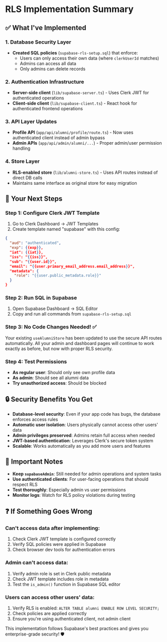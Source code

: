 # RLS Implementation Summary

## ✅ What I've Implemented

### 1. Database Security Layer
- **Created SQL policies** (`supabase-rls-setup.sql`) that enforce:
  - Users can only access their own data (where `clerkUserId` matches)  
  - Admins can access all data
  - Only admins can delete records

### 2. Authentication Infrastructure  
- **Server-side client** (`lib/supabase-server.ts`) - Uses Clerk JWT for authenticated operations
- **Client-side client** (`lib/supabase-client.ts`) - React hook for authenticated frontend operations

### 3. API Layer Updates
- **Profile API** (`app/api/alumni/profile/route.ts`) - Now uses authenticated client instead of admin bypass
- **Admin APIs** (`app/api/admin/alumni/...`) - Proper admin/user permission handling

### 4. Store Layer
- **RLS-enabled store** (`lib/alumni-store.ts`) - Uses API routes instead of direct DB calls
- Maintains same interface as original store for easy migration

## 🎯 Your Next Steps

### Step 1: Configure Clerk JWT Template
1. Go to Clerk Dashboard → JWT Templates
2. Create template named "supabase" with this config:
```json
{
  "aud": "authenticated", 
  "exp": {{exp}},
  "iat": {{iat}},
  "iss": "{{iss}}",
  "sub": "{{user.id}}",
  "email": "{{user.primary_email_address.email_address}}",
  "metadata": {
    "role": "{{user.public_metadata.role}}"
  }
}
```

### Step 2: Run SQL in Supabase
1. Open Supabase Dashboard → SQL Editor  
2. Copy and run all commands from `supabase-rls-setup.sql`

### Step 3: No Code Changes Needed! ✅
Your existing `useAlumniStore` has been updated to use the secure API routes automatically. All your admin and dashboard pages will continue to work exactly as before, but now with proper RLS security.

### Step 4: Test Permissions
- **As regular user**: Should only see own profile data
- **As admin**: Should see all alumni data  
- **Try unauthorized access**: Should be blocked

## 🔒 Security Benefits You Get

- **Database-level security**: Even if your app code has bugs, the database enforces access rules
- **Automatic user isolation**: Users physically cannot access other users' data  
- **Admin privileges preserved**: Admins retain full access when needed
- **JWT-based authentication**: Leverages Clerk's secure token system
- **Scalable**: Works automatically as you add more users and features

## 🚨 Important Notes

- **Keep `supabaseAdmin`**: Still needed for admin operations and system tasks
- **Use authenticated clients**: For user-facing operations that should respect RLS
- **Test thoroughly**: Especially admin vs user permissions
- **Monitor logs**: Watch for RLS policy violations during testing

## ❓ If Something Goes Wrong

### Can't access data after implementing:
1. Check Clerk JWT template is configured correctly
2. Verify SQL policies were applied in Supabase  
3. Check browser dev tools for authentication errors

### Admin can't access data:
1. Verify admin role is set in Clerk public metadata
2. Check JWT template includes role in metadata
3. Test the `is_admin()` function in Supabase SQL editor

### Users can access other users' data:
1. Verify RLS is enabled: `ALTER TABLE alumni ENABLE ROW LEVEL SECURITY;`
2. Check policies are applied correctly
3. Ensure you're using authenticated client, not admin client

This implementation follows Supabase's best practices and gives you enterprise-grade security! 🛡️